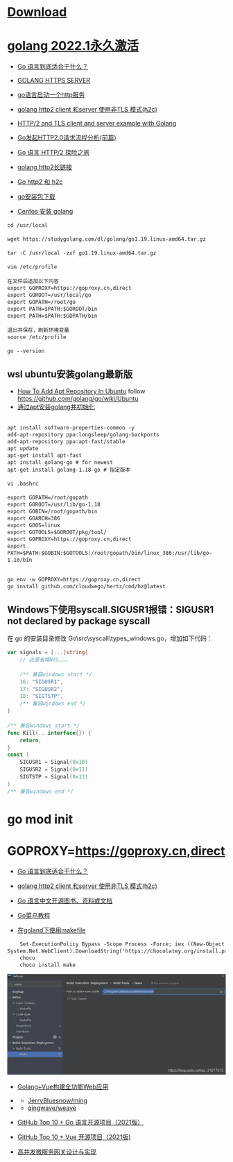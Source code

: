 
# [Download](https://golang.google.cn/dl/)

# [golang 2022.1永久激活](http://www.javatiku.cn/goland/1429.html) 

- [Go 语言到底适合干什么？](https://www.zhihu.com/question/296426314)

- [GOLANG HTTPS SERVER](https://www.freesion.com/article/8416588126/)

- [go语言启动一个http服务](https://blog.csdn.net/weixin_38361347/article/details/121893192)

- [golang http2 client 和server 使用非TLS 模式(h2c)](https://www.jianshu.com/p/ff16b0308e7c)

- [HTTP/2 and TLS client and server example with Golang](www.inanzzz.com/index.php/post/9ats/http2-and-tls-client-and-server-example-with-golang)

- [Go发起HTTP2.0请求流程分析(前篇)](https://segmentfault.com/a/1190000037438011)

- [Go 语言 HTTP/2 探险之旅](https://www.infoq.cn/article/vibfhhmpf7hmnnw4fhrx)

- [golang http2长链接](https://studygolang.com/articles/29560)

- [Go http2 和 h2c](https://colobu.com/2018/09/06/Go-http2-和-h2c/)

- [go安装包下载](https://studygolang.com/dl)

- [Centos 安装 golang]()
```shell
cd /usr/local

wget https://studygolang.com/dl/golang/go1.19.linux-amd64.tar.gz

tar -C /usr/local -zxf go1.19.linux-amd64.tar.gz

vim /etc/profile

在文件后追加以下内容
export GOPROXY=https://goproxy.cn,direct
export GOROOT=/usr/local/go
export GOPATH=/root/go
export PATH=$PATH:$GOROOT/bin
export PATH=$PATH:$GOPATH/bin

退出并保存，刷新环境变量
source /etc/profile

go --version
```
## wsl ubuntu安装golang最新版
- [How To Add Apt Repository In Ubuntu](https://linuxize.com/post/how-to-add-apt-repository-in-ubuntu/)
follow https://github.com/golang/go/wiki/Ubuntu
- [通过apt安装golang并初始化](https://www.jianshu.com/p/623c5cfba809)
```shell

apt install software-properties-common -y
add-apt-repository ppa:longsleep/golang-backports
add-apt-repository ppa:apt-fast/stable
apt update
apt-get install apt-fast
apt install golang-go # for newest
apt-get install golang-1.18-go # 指定版本

vi .bashrc

export GOPATH=/root/gopath
export GOROOT=/usr/lib/go-1.18
export GOBIN=/root/gopath/bin
export GOARCH=386
export GOOS=linux
export GOTOOLS=$GOROOT/pkg/tool/
export GOPROXY=https://goproxy.cn,direct
export PATH=$PATH:$GOBIN:$GOTOOLS:/root/gopath/bin/linux_386:/usr/lib/go-1.18/bin
```

## 
```
go env -w GOPROXY=https://goproxy.cn,direct
go install github.com/cloudwego/hertz/cmd/hz@latest
```

## Windows下使用syscall.SIGUSR1报错：SIGUSR1 not declared by package syscall
在 go 的安装目录修改 Go\src\syscall\types_windows.go，增加如下代码：
```go
var signals = [...]string{
    // 这里省略N行。。。。
 
    /** 兼容windows start */
    16: "SIGUSR1",
    17: "SIGUSR2",
    18: "SIGTSTP",
    /** 兼容windows end */
}
 
/** 兼容windows start */
func Kill(...interface{}) {
    return;
}
const (
    SIGUSR1 = Signal(0x10)
    SIGUSR2 = Signal(0x11)
    SIGTSTP = Signal(0x12)
)
/** 兼容windows end */
```
# go mod init

# GOPROXY=https://goproxy.cn,direct

- [Go 语言到底适合干什么？](https://www.zhihu.com/question/296426314)

- [golang http2 client 和server 使用非TLS 模式(h2c)](https://www.jianshu.com/p/ff16b0308e7c)

- [Go 语言中文开源图书、资料或文档](books.studygolang.com)

- [Go菜鸟教程](https://www.runoob.com/go/go-constants.html)

- [在goland下使用makefile](https://blog.csdn.net/qq_31877515/article/details/117131494)

```shell
    Set-ExecutionPolicy Bypass -Scope Process -Force; iex ((New-Object System.Net.WebClient).DownloadString('https://chocolatey.org/install.ps1'))
    choco
    choco install make
```
![](2022-06-08-20-37-40.png)

- [Golang+Vue构建全功能Web应用](https://blog.csdn.net/u012986012/article/details/122667314)
- - [JerryBluesnow/ming](https://github.com/JerryBluesnow/ming)
- - [qingwave/weave](https://github.com/qingwave/weave)

- [GitHub Top 10 + Go 语言开源项目（2021版）](https://zhuanlan.zhihu.com/p/407882351)

- [GitHub Top 10 + Vue 开源项目（2021版)](https://zhuanlan.zhihu.com/p/409241661)

- [高并发微服务网关设计与实现](https://zhuanlan.zhihu.com/p/387378721)
